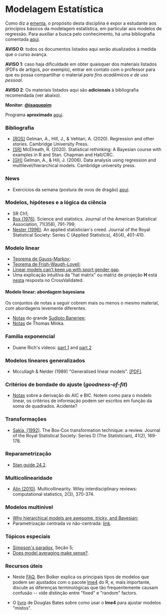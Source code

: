 # Modelagem Estatística

Como diz a [ementa](https://emap.fgv.br/disciplina/modelagem-estatistica-0), o propósito desta disciplina é expor a estudante aos princípios básicos da modelagem estatística, em particular aos modelos de regressão.
Para auxiliar a busca pelo conhecimento, há uma bibliografia comentada [aqui](https://github.com/maxbiostat/stats_modelling/blob/master/biblio/bibliografia_anotada.pdf). 

**AVISO 0**: todos os documentos listados aqui serão atualizados à medida que o curso avança.

**AVISO 1**: caso haja dificuldade em obter quaisquer dos materiais listados (PDFs de artigos, por exemplo), entrar em contato com o professor para que eu possa compartilhar o material _para fins acadêmicos e de uso pessoal_.

**AVISO 2**: Os materiais listados aqui são **adicionais** à bibliografia recomendada (ver abaixo).

**Monitor**: [**@isaquepim**](https://github.com/isaquepim)

Programa **aproximado** [aqui](https://docs.google.com/spreadsheets/d/1biX7q_WJzZ3vPQ9nj3W0kaKNELU5suCHgXUPV77z-Bs/edit?usp=sharing).

### Bibliografia

- [[ROS]](https://avehtari.github.io/ROS-Examples/) Gelman, A., Hill, J., & Vehtari, A. (2020). Regression and other stories. Cambridge University Press.
- [[SR]](https://xcelab.net/rm/statistical-rethinking/) McElreath, R. (2020). Statistical rethinking: A Bayesian course with examples in R and Stan. Chapman and Hall/CRC.
- [[GH]](http://www.stat.columbia.edu/~gelman/arm/) Gelman, A., & Hill, J. (2006). Data analysis using regression and multilevel/hierarchical models. Cambridge university press.

### News
- Exercícios da semana (postura de ovos de dragão) [aqui]().

### Modelos, hipóteses e a lógica da ciência

- SR Ch1;
- [Box (1976)](https://www-sop.inria.fr/members/Ian.Jermyn/philosophy/writings/Boxonmaths.pdf). Science and statistics. Journal of the American Statistical Association, 71(356), 791-799;
- [Nester (1996)](http://www.sortie-nd.org/lme/Statistical%20Papers/Nester_1996.pdf). An applied statistician's creed. Journal of the Royal Statistical Society: Series C (Applied Statistics), 45(4), 401-410.

### Modelo linear
- [Teorema de Gauss-Markov](https://en.wikipedia.org/wiki/Gauss%E2%80%93Markov_theorem);
- [Teorema de Frish-Waugh-Lovell](https://en.wikipedia.org/wiki/Frisch%E2%80%93Waugh%E2%80%93Lovell_theorem);
- [Linear models can’t keep up with sport gender gap](https://www.nature.com/articles/432147c.pdf).
- Uma explicação intuitiva da "hat matrix" ou matriz de projeção **H** está [nesta](https://stats.stackexchange.com/questions/208242/hat-matrix-and-leverages-in-classical-multiple-regression) resposta no CrossValidated.

#### Modelo linear: abordagem bayesiana

Os conjuntos de notas a seguir cobrem mais ou menos o mesmo material, com abordagens levemente diferentes.

- [Notas](https://ams206-winter19-01.courses.soe.ucsc.edu/system/files/attachments/banerjee-bayesian-linear-model-details.pdf) do grande [Sudipto Banerjee](http://sudipto.bol.ucla.edu/);
- [Notas](https://tminka.github.io/papers/minka-linear.pdf) de Thomas Minka.  

### Família exponencial
- Duane Rich's videos: [part 1](https://youtu.be/xwM9XcnQ4Us) and [part 2](https://youtu.be/9EgkOn5mWcc) 

### Modelos lineares generalizados 
- Mccullagh & Nelder (1989) "Generalised linear models". [[PDF]](https://www.utstat.toronto.edu/~brunner/oldclass/2201s11/readings/glmbook.pdf).

### Critérios de bondade do ajuste (_goodness-of-fit_)
- [Notas](https://faculty.washington.edu/yenchic/19A_stat535/Lec7_model.pdf) sobre a derivação do AIC e BIC. Notem como para o modelo linear, os critérios de informação podem ser escritos em função da soma de quadrados. Acidente?

### Transformações

- [Sakia, (1992)](https://www.jstor.org/stable/pdf/2348250.pdf?casa_token=ln4GDMAaMSoAAAAA:5OeirJhCZbzi40n28k3FEUf-pDKYINa0uGxe0P4yWUGV2GxqgWlUzFuzTnDuK10GTj94USu_e51AbA5mBPzFqI-r_lPjGbcsxd6GBLclNu7SuR4taQ). The Box‐Cox transformation technique: a review. Journal of the Royal Statistical Society: Series D (The Statistician), 41(2), 169-178.

### Reparametrização

- [Stan guide 24.2](https://mc-stan.org/docs/stan-users-guide/reparameterizations.html).
 
### Multicolinearidade

- [Alin (2010)](https://wires.onlinelibrary.wiley.com/doi/pdf/10.1002/wics.84?casa_token=7thEddWWSnMAAAAA:xkd0kOKnD_MJ2653zgulIlXytF-JRAY51DxLYThv2B0-4o3XjnUSoqIu0E5J5Lo_XzlYOtzbcp51kA). Multicollinearity. Wiley interdisciplinary reviews: computational statistics, 2(3), 370-374.

### Modelos multinivel

- [Why hierarchical models are awesome, tricky, and Bayesian](https://twiecki.io/blog/2017/02/08/bayesian-hierchical-non-centered/);
- Parametrização centrada _vs_ não-centrada: [link](https://sjster.github.io/introduction_to_computational_statistics/docs/Production/Reparameterization.html).

### Tópicos especiais

- [Simpson's paradox](https://plato.stanford.edu/entries/paradox-simpson/), Seção 5; 
- [Does model averaging make sense?](https://atyre2.github.io/2017/06/16/rebutting_cade.html).

### Recursos úteis

- Neste [FAQ](http://bbolker.github.io/mixedmodels-misc/glmmFAQ.html#model-specification), Ben Bolker explica os principais tipos de modelos que podem ser ajustados com o pacote [lme4](https://cran.r-project.org/web/packages/lme4/index.html) do R, e, mais importante, discute as diferenças terminológicas que tão frequentemente causam confusão -- vide distinção entre "fixed" e "random" factors.

- O [livro](http://webcom.upmf-grenoble.fr/LIP/Perso/DMuller/M2R/R_et_Mixed/documents/Bates-book.pdf) de Douglas Bates sobre como usar o **lme4** para ajustar modelos "mistos".
